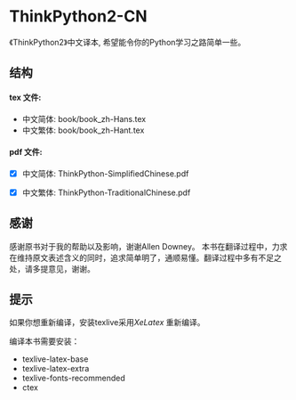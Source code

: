 # ThinkPython2-CN
《ThinkPython2》中文译本, 希望能令你的Python学习之路简单一些。

## 结构

#### tex 文件:

- 中文简体: book/book_zh-Hans.tex
- 中文繁体: book/book_zh-Hant.tex

#### pdf 文件:

- [x] 中文简体: ThinkPython-SimplifiedChinese.pdf
- [x] 中文繁体: ThinkPython-TraditionalChinese.pdf


## 感谢

感谢原书对于我的帮助以及影响，谢谢Allen Downey。
本书在翻译过程中，力求在维持原文表述含义的同时，追求简单明了，通顺易懂。翻译过程中多有不足之处，请多提意见，谢谢。

## 提示

如果你想重新编译，安装texlive采用*XeLatex* 重新编译。

编译本书需要安装：
-  texlive-latex-base
-  texlive-latex-extra
-  texlive-fonts-recommended
-  ctex
